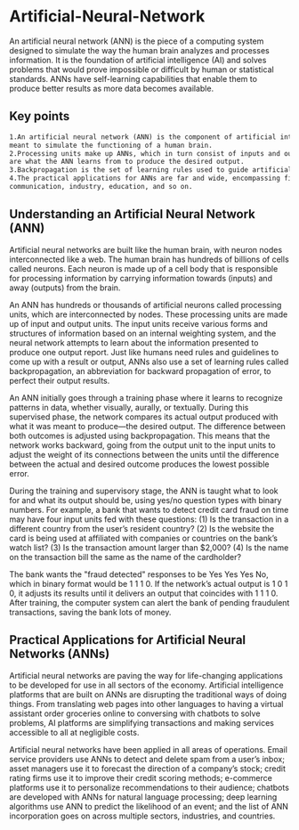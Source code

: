# Artificial-Neural-Network

An artificial neural network (ANN) is the piece of a computing system designed to simulate the way the human brain analyzes and processes information. It is the foundation of artificial intelligence (AI) and solves problems that would prove impossible or difficult by human or statistical standards.
ANNs have self-learning capabilities that enable them to produce better results as more data becomes available.

## Key points
```markdown
1.An artificial neural network (ANN) is the component of artificial intelligence that is
meant to simulate the functioning of a human brain.
2.Processing units make up ANNs, which in turn consist of inputs and outputs. The inputs
are what the ANN learns from to produce the desired output.
3.Backpropagation is the set of learning rules used to guide artificial neural networks.
4.The practical applications for ANNs are far and wide, encompassing finance, personal
communication, industry, education, and so on.
```

## Understanding an Artificial Neural Network (ANN)
Artificial neural networks are built like the human brain, with neuron nodes interconnected like a web. The human brain has hundreds of billions of cells called neurons. Each neuron is made up of a cell body that is responsible for processing information by carrying information towards (inputs) and away (outputs) from the brain.


An ANN has hundreds or thousands of artificial neurons called processing units, which are interconnected by nodes. These processing units are made up of input and output units. The input units receive various forms and structures of information based on an internal weighting system, and the neural network attempts to learn about the information presented to produce one output report. Just like humans need rules and guidelines to come up with a result or output, ANNs also use a set of learning rules called backpropagation, an abbreviation for backward propagation of error, to perfect their output results.


An ANN initially goes through a training phase where it learns to recognize patterns in data, whether visually, aurally, or textually. During this supervised phase, the network compares its actual output produced with what it was meant to produce—the desired output. The difference between both outcomes is adjusted using backpropagation. This means that the network works backward, going from the output unit to the input units to adjust the weight of its connections between the units until the difference between the actual and desired outcome produces the lowest possible error.

During the training and supervisory stage, the ANN is taught what to look for and what its output should be, using yes/no question types with binary numbers. For example, a bank that wants to detect credit card fraud on time may have four input units fed with these questions: (1) Is the transaction in a different country from the user’s resident country? (2) Is the website the card is being used at affiliated with companies or countries on the bank’s watch list? (3) Is the transaction amount larger than $2,000? (4) Is the name on the transaction bill the same as the name of the cardholder?

The bank wants the "fraud detected" responses to be Yes Yes Yes No, which in binary format would be 1 1 1 0. If the network’s actual output is 1 0 1 0, it adjusts its results until it delivers an output that coincides with 1 1 1 0. After training, the computer system can alert the bank of pending fraudulent transactions, saving the bank lots of money.


## Practical Applications for Artificial Neural Networks (ANNs)
Artificial neural networks are paving the way for life-changing applications to be developed for use in all sectors of the economy. Artificial intelligence platforms that are built on ANNs are disrupting the traditional ways of doing things. From translating web pages into other languages to having a virtual assistant order groceries online to conversing with chatbots to solve problems, AI platforms are simplifying transactions and making services accessible to all at negligible costs.

Artificial neural networks have been applied in all areas of operations. Email service providers use ANNs to detect and delete spam from a user’s inbox; asset managers use it to forecast the direction of a company’s stock; credit rating firms use it to improve their credit scoring methods; e-commerce platforms use it to personalize recommendations to their audience; chatbots are developed with ANNs for natural language processing; deep learning algorithms use ANN to predict the likelihood of an event; and the list of ANN incorporation goes on across multiple sectors, industries, and countries.
